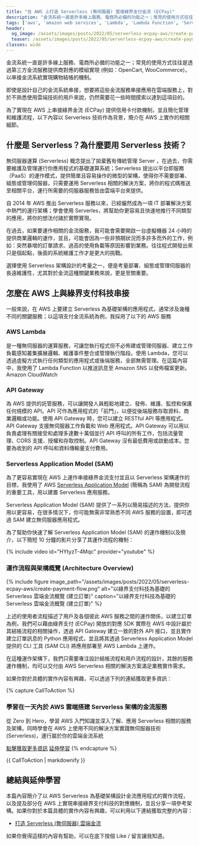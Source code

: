 ```yaml
---
title: "在 AWS 上打造 Serverless (無伺服器) 雲端綠界支付金流 (ECPay)"
description: "金流系統一直是許多線上服務、電商所必備的功能之一；常見的使用方式往往是透過第三方金流服務提供商對應的模組實現 (例如：OpenCart, WooCommerce)，以串接金流系統實現購物結帳的機制。為了實現在 AWS 上串接綠界金流 (ECPay) 提供信用卡付款機制，並且簡化管理和維護流程，以下內容以 Serverless 技術作為背景，簡介在 AWS 上實作的相關細節。"
tags: ['aws', 'amazon web services', 'Lambda', 'Lambda Function', 'Serverless', 'Serverless Application Model', 'SAM']
header:
  og_image: /assets/images/posts/2022/05/serverless-ecpay-aws/create-payment-flow.png
  teaser: /assets/images/posts/2022/05/serverless-ecpay-aws/create-payment-flow.png
classes: wide
---
```


金流系統一直是許多線上服務、電商所必備的功能之一；常見的使用方式往往是透過第三方金流服務提供商對應的模組實現 (例如：OpenCart, WooCommerce)，以串接金流系統實現購物結帳的機制。

即使是設計自己的金流系統串接，想要將這些金流服務串接應用在雲端服務上，對於不熟悉使用雲端技術的用戶來說，仍然需要花一些時間摸索以達到這項目的。

為了實現在 AWS 上串接綠界金流 (ECPay) 提供信用卡付款機制，並且簡化管理和維護流程，以下內容以 Serverless 技術作為背景，簡介在 AWS 上實作的相關細節。

## 什麼是 Serverless？為什麼要用 Serverless 技術？

無伺服器運算 (Serverless) 概念提出了拋棄舊有傳統管理 Server ，在過去，你需要維護及管理運行你應用程式的基礎運算系統；Serverless 提出以平台即服務（PaaS）的運作模式，提供簡單且容易操作的微型的架構，使得你不需要部署、組態或管理伺服器，只需要運用 Serverless 相關的解決方案，將你的程式碼推送至相關平台，運行所需要的伺服器服務皆由雲端平台來提供。

自 2014 年 AWS 推出 Serverless 服務以來，已經儼然成為一項 IT 部署解決方案中熱門的運行架構；學會使用 Serverles，將幫助你更容易且快速地推行不同類型的應用，將你的想法付諸於實際實現。

在過去，如果要運作相關的金流服務，我可能會需要開啟一台虛擬機器 24 小時的提供商業邏輯的運作，並且，可能會因為一些非預期狀況而多許多而外的工作，例如：突然暴增的訂單請求、過高的使用負載等原因影響到業務。往往程式開發出來只是個起點，後面的系統維護工作才是更大的挑戰。

選擇使用 Serverless 架構設計的考量之一，便是考量部署、組態或管理伺服器的長遠維護性，尤其對於金流這種關鍵業務來說，更是至關重要。

## 怎麼在 AWS 上與綠界支付科技串接

一般來說，在 AWS 上要建立 Serverless 為基礎架構的應用程式，通常涉及幾種不同的關鍵服務；以這項支付金流系統為例，我採用了以下的 AWS 服務

### AWS Lambda

是一種無伺服器的運算服務，可讓您執行程式但不必佈建或管理伺服器、建立工作負載感知叢集擴展邏輯、維護事件整合或管理執行階段。使用 Lambda，您可以透過虛擬方式執行任何類型的應用程式或後端服務，全部無需管理。在這篇內容中，我使用了 Lambda Function 以推送訊息至 Amazon SNS 以發佈檔案更新。 Amazon CloudWatch

### API Gateway

為 AWS 提供的託管服務，可以讓開發人員輕鬆地建立、發佈、維護、監控和保護任何規模的 API。API 可作為應用程式的「前門」，以便從後端服務存取資料、商業邏輯或功能。使用 API Gateway 時，您可以建立 RESTful API 等應用程式。API Gateway 支援無伺服器工作負載和 Web 應用程式。API Gateway 可以用以負責處理有關接受和處理多達數十萬個並行 API 呼叫的所有工作，包括流量管理、CORS 支援、授權和存取控制。API Gateway 沒有最低費用或啟動成本。您要為收到的 API 呼叫和資料傳輸量支付費用。

### Serverless Application Model (SAM)

為了更容易實現在 AWS 上運作串接綠界金流支付並且以 Serverless 架構運作的目標，我使用了 AWS [Serverless Application Model](https://aws.amazon.com/serverless/sam/) (簡稱為 SAM) 為開發流程的重要工具，用以建置 Serverless 應用服務。

Serverless Application Model (SAM) 提供了一系列以簡易描述的方法，提供你用以更容易，在很多情況下，你可能無需非常熟悉不同 AWS 服務的設置，即可透過 SAM 建立無伺服器應用程式。

為了幫助你快速了解 Serverless Application Model (SAM) 的運作機制以及簡介，以下簡短 10 分鐘的影片分享了其運作流程的機制：

{% include video id="HYtyzT-4Mqc" provider="youtube" %}

### 運作流程與架構概覽 (Architecture Overview)

{% include figure image_path="/assets/images/posts/2022/05/serverless-ecpay-aws/create-payment-flow.png" alt="以綠界支付科技為基礎的 Serverless 雲端金流概覽 (建立訂單)" caption="以綠界支付科技為基礎的 Serverless 雲端金流概覽 (建立訂單)" %}

上述的使用者流程描述了用戶及各個彼此 AWS 服務之間的運作關係，以建立訂單為例，我們可以藉由綠界支付 (ECPay) 開放的對應 SDK 實際在 AWS 中設計屬於其結帳流程的相關操作，透過 API Gateway 建立一致的對外 API 接口，並且實作建立訂單訊息的 Python 應用程式，並且將其透過 Serverless Application Model 提供的 CLI 工具 (SAM CLI) 將應用部署至 AWS Lambda 上運作。

在這種運作架構下，我們只需要專注設計結帳流程和用戶流程的設計，其餘的服務運作機制，均可以交付由 AWS Serverless 相關的解決方案滿足業務實作需求。

如果你對於具體的實作內容有興趣，可以透過下列的連結獲取更多資訊：

{% capture CallToAction %}
### 學習在一天內於 AWS 雲端搭建 Serverless 架構的金流服務

從 Zero 到 Hero，學習 AWS 入門知識並深入了解、應用 Serverless 相關的服務及架構，同時學會在 AWS 上使用不同的解決方案實踐無伺服器技術 (Serverless)，運行屬於你的雲端金流系統

<a href="https://eason.teachable.com/p/serverless-ecpay" class="btn btn--inverse btn--x-large">點擊獲取更多資訊</a>
<a href="/courses" class="btn btn--x-large">延伸學習</a>
{% endcapture %}

<div class="notice--success">{{ CallToAction | markdownify }}</div>

## 總結與延伸學習

本篇內容簡介了以 AWS Serverless 為基礎架構設計金流應用程式的實作流程，以及提及部分在 AWS 上實現串接綠界支付科技的對應機制，並且分享一項參考架構。如果你對於本篇具體的實作內容有興趣，可以利用以下連結獲取完整的內容：

- [打造 Serverless (無伺服器) 雲端金流](https://eason.teachable.com/p/serverless-ecpay)

如果你覺得這樣的內容有幫助，可以在底下按個 Like / 留言讓我知道。
